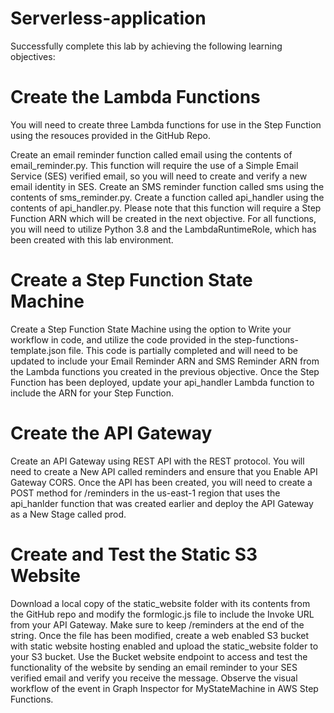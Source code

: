 # Serverless-application
Successfully complete this lab by achieving the following learning objectives:

# Create the Lambda Functions

  You will need to create three Lambda functions for use in the Step Function using the resouces provided in the GitHub Repo.

Create an email reminder function called email using the contents of email_reminder.py. 
This function will require the use of a Simple Email Service (SES) verified email, so you will need to create and verify a new email identity in SES.
Create an SMS reminder function called sms using the contents of sms_reminder.py.
Create a function called api_handler using the contents of api_handler.py. 
Please note that this function will require a Step Function ARN which will be created in the next objective.
For all functions, you will need to utilize Python 3.8 and the LambdaRuntimeRole, which has been created with this lab environment.

# Create a Step Function State Machine

Create a Step Function State Machine using the option to Write your workflow in code, and utilize the code provided in the step-functions-template.json file. 
This code is partially completed and will need to be updated to include your Email Reminder ARN and SMS Reminder ARN from the Lambda functions you created in the previous objective. Once the Step Function has been deployed, update your api_handler Lambda function to include the ARN for your Step Function.

# Create the API Gateway

Create an API Gateway using REST API with the REST protocol. 
You will need to create a New API called reminders and ensure that you Enable API Gateway CORS. 
Once the API has been created, you will need to create a POST method for /reminders in the us-east-1 region that uses the api_hanlder function that was created earlier and deploy the API Gateway as a New Stage called prod.

# Create and Test the Static S3 Website

Download a local copy of the static_website folder with its contents from the GitHub repo and modify the formlogic.js file to include the Invoke URL from your API Gateway. 
Make sure to keep /reminders at the end of the string. Once the file has been modified, create a web enabled S3 bucket with static website hosting enabled and upload the static_website folder to your S3 bucket. Use the Bucket website endpoint to access and test the functionality of the website by sending an email reminder to your SES verified email and verify you receive the message. Observe the visual workflow of the event in Graph Inspector for MyStateMachine in AWS Step Functions.
